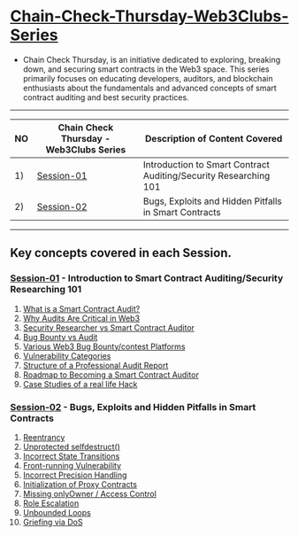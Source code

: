 # <ins>Chain-Check-Thursday-Web3Clubs-Series</ins> 

- Chain Check Thursday, is an initiative dedicated to exploring, breaking down, and securing smart contracts in the Web3 space. This series primarily focuses on educating developers, auditors, and blockchain enthusiasts about the fundamentals and advanced concepts of smart contract auditing and best security practices.
-----
NO| Chain Check Thursday - Web3Clubs Series      |    Description of Content Covered   |
--|----------------------------------------------|-------------------------------------|
1)| [Session-01](Chain_Check_Thursday_Session1/Session-1-Intro-to-Smart-Contract-Auditing.md) |Introduction to Smart Contract Auditing/Security Researching 101 |
2)| [Session-02](Chain_Check_Thursday_Session2/Session-2-Bugs-Exploits-HiddenPitfalls.md) |Bugs, Exploits and Hidden Pitfalls in Smart Contracts|
-----
## Key concepts covered in each Session.
### [Session-01](Chain_Check_Thursday_Session1/Session-1-Intro-to-Smart-Contract-Auditing.md) - Introduction to Smart Contract Auditing/Security Researching 101
1) [What is a Smart Contract Audit?](Chain_Check_Thursday_Session1/Session-1-Intro-to-Smart-Contract-Auditing.md#what-is-a-smart-contract-audit)
2) [Why Audits Are Critical in Web3](Chain_Check_Thursday_Session1/Session-1-Intro-to-Smart-Contract-Auditing.md#why-audits-are-critical-in-web3)
3) [Security Researcher vs Smart Contract Auditor](Chain_Check_Thursday_Session1/Session-1-Intro-to-Smart-Contract-Auditing.md#security-researcher-vs-smart-contract-auditor)
4) [Bug Bounty vs Audit](Chain_Check_Thursday_Session1/Session-1-Intro-to-Smart-Contract-Auditing.md#bug-bounty-vs-audit)
5) [Various Web3 Bug Bounty/contest Platforms](Chain_Check_Thursday_Session1/Session-1-Intro-to-Smart-Contract-Auditing.md#bug-bountycontest-platforms)
6) [Vulnerability Categories](Chain_Check_Thursday_Session1/Session-1-Intro-to-Smart-Contract-Auditing.md#vulnerability-categories)
7) [Structure of a Professional Audit Report](Chain_Check_Thursday_Session1/Session-1-Intro-to-Smart-Contract-Auditing.md#structure-of-a-professional-audit-report)
8) [Roadmap to Becoming a Smart Contract Auditor](Chain_Check_Thursday_Session1/Session-1-Intro-to-Smart-Contract-Auditing.md#roadmap-to-becoming-a-smart-contract-auditor)
9) [Case Studies of a real life Hack](Chain_Check_Thursday_Session1/Session-1-Intro-to-Smart-Contract-Auditing.md#case-studies)

### [Session-02](Chain_Check_Thursday_Session2/Session-2-Bugs-Exploits-HiddenPitfalls.md) - Bugs, Exploits and Hidden Pitfalls in Smart Contracts
1) [Reentrancy](Chain_Check_Thursday_Session2/Session-2-Bugs-Exploits-HiddenPitfalls.md#reentrancy)
2) [Unprotected selfdestruct()](Chain_Check_Thursday_Session2/Session-2-Bugs-Exploits-HiddenPitfalls.md#unprotected-selfdestruct)
3) [Incorrect State Transitions](Chain_Check_Thursday_Session2/Session-2-Bugs-Exploits-HiddenPitfalls.md#incorrect-state-transitions)
4) [ Front-running Vulnerability](Chain_Check_Thursday_Session2/Session-2-Bugs-Exploits-HiddenPitfalls.md#front-running-vulnerability)
5) [Incorrect Precision Handling](Chain_Check_Thursday_Session2/Session-2-Bugs-Exploits-HiddenPitfalls.md#incorrect-precision-handling)
6) [Initialization of Proxy Contracts](Chain_Check_Thursday_Session2/Session-2-Bugs-Exploits-HiddenPitfalls.md#initialization-of-proxy-contracts)
7) [Missing onlyOwner / Access Control](Chain_Check_Thursday_Session2/Session-2-Bugs-Exploits-HiddenPitfalls.md#missing-onlyOwneraccess-Control)
8) [Role Escalation](Chain_Check_Thursday_Session2/Session-2-Bugs-Exploits-HiddenPitfalls.md#role-escalation)
9) [Unbounded Loops](Chain_Check_Thursday_Session2/Session-2-Bugs-Exploits-HiddenPitfalls.md#unbounded-loops)
10) [Griefing via DoS](Chain_Check_Thursday_Session2/Session-2-Bugs-Exploits-HiddenPitfalls.md#griefing-via-dos)
